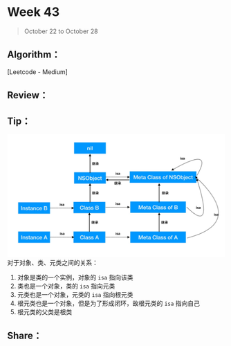 # Week 43

> October 22 to October 28

## Algorithm：
[Leetcode - Medium]

## Review：


## Tip：

![](../images/class_relation.jpg)
对于对象、类、元类之间的关系：
1. 对象是类的一个实例，对象的 `isa` 指向该类
2. 类也是一个对象，类的 `isa` 指向元类
3. 元类也是一个对象，元类的 `isa` 指向根元类
4. 根元类也是一个对象，但是为了形成闭环，故根元类的 `isa` 指向自己
5. 根元类的父类是根类


## Share：